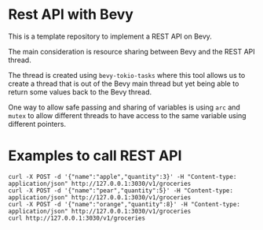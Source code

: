 # Rest API with Bevy

This is a template repository to implement a REST API on Bevy.

The main consideration is resource sharing between Bevy and the REST API thread.

The thread is created using `bevy-tokio-tasks` where this tool allows us to create a thread that is out of the Bevy main thread but yet being able to return some values back to the Bevy thread.

One way to allow safe passing and sharing of variables is using `arc` and `mutex` to allow different threads to have access to the same variable using different pointers.

# Examples to call REST API

```
curl -X POST -d '{"name":"apple","quantity":3}' -H "Content-type: application/json" http://127.0.0.1:3030/v1/groceries
curl -X POST -d '{"name":"pear","quantity":5}' -H "Content-type: application/json" http://127.0.0.1:3030/v1/groceries
curl -X POST -d '{"name":"orange","quantity":8}' -H "Content-type: application/json" http://127.0.0.1:3030/v1/groceries
curl http://127.0.0.1:3030/v1/groceries
```
